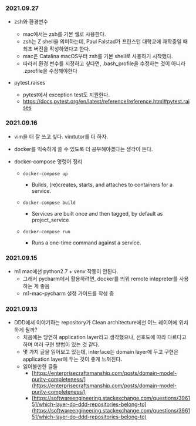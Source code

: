 ### 2021.09.27
  - zsh와 환경변수
    - mac에서는 zsh를 기본 쉘로 사용한다.
    - zsh는 Z shell을 의미하는데, Paul Falstad가 프린스턴 대학교에 재학중일 때 최초 버전을 작성하였다고 한다.
    - mac은 Catalina macOS부터 zsh를 기본 shell로 사용하기 시작했다.
    - 따라서 환경 변수를 지정하고 싶다면, .bash_profile을 수정하는 것이 아니라 .zprofile을 수정해야한다

  - pytest.raises
    - pytest에서 exception test도 지원한다.
    - https://docs.pytest.org/en/latest/reference/reference.html#pytest.raises


### 2021.09.16
- vim을 더 잘 쓰고 싶다. vimtutor를 더 하자.

- docker를 익숙하게 쓸 수 있도록 더 공부해야겠다는 생각이 든다.

- docker-compose 명렁어 정리
  - ``` docker-compose up ```
  
    -  Builds, (re)creates, starts, and attaches to containers for a service.

  - ``` docker-compose build  ```
    - Services are built once and then tagged, by default as project_service
  - ``` docker-compose run ```
    - Runs a one-time command against a service.



### 2021.09.15
- m1 mac에선 python2.7 + venv 작동이 안된다. 
  - 그래서 pycharm에서 활용하려면, docker를 띄워 remote intepreter를 사용하는 게 좋음
  - m1-mac-pycharm 설정 가이드를 작성 중

### 2021.09.13

* DDD에서 이야기하는 repository가 Clean architecture에선 어느 레이어에 위치하게 될까?
  * 처음에는 당연히 application layer라고 생각했으나, 선호도에 따라 다르다고 하며 여러 구현 방법이 있는 것 같다. 
  * 몇 가지 글을 읽어보고 있는데, interface는 domain layer에 두고 구현은 application layer에 두는 것이 좋게 느껴진다.
  * 읽어볼만한 글들
    * [https://enterprisecraftsmanship.com/posts/domain-model-purity-completeness/](https://enterprisecraftsmanship.com/posts/domain-model-purity-completeness/)
    * [https://softwareengineering.stackexchange.com/questions/396151/which-layer-do-ddd-repositories-belong-to](https://softwareengineering.stackexchange.com/questions/396151/which-layer-do-ddd-repositories-belong-to)

